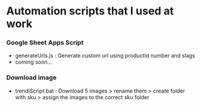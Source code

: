 # Automation scripts that I used at work

### Google Sheet Apps Script
- generateUrls.js : Generate custom url using productId number and slags
- coming soon...

### Download image
- trendiScript.bat : Download 5 images > rename them > create folder with sku > assign the images to the correct sku folder 